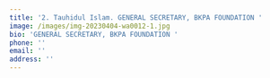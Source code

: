 ```yaml
---
title: '2. Tauhidul Islam. GENERAL SECRETARY, BKPA FOUNDATION '
image: /images/img-20230404-wa0012-1.jpg
bio: 'GENERAL SECRETARY, BKPA FOUNDATION '
phone: ''
email: ''
address: ''
---
```


